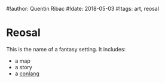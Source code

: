 #!author: Quentin Ribac
#!date: 2018-05-03
#!tags: art, reosal

# Reosal
This is the name of a fantasy setting. It includes:

* a map
* a story
* a [conlang](https://github.com/ribacq/deeree)
